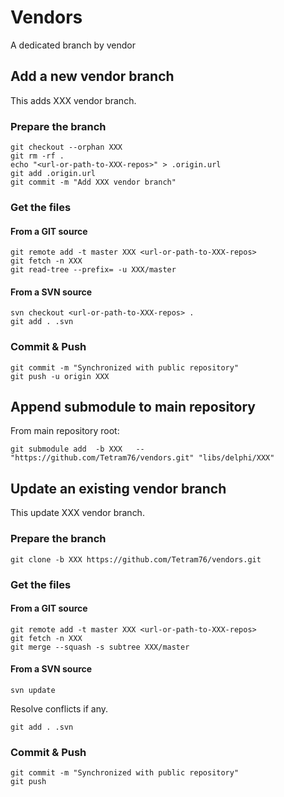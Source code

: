 # Vendors

A dedicated branch by vendor

## Add a new vendor branch

This adds XXX vendor branch.

### Prepare the branch

```shell
git checkout --orphan XXX
git rm -rf .
echo "<url-or-path-to-XXX-repos>" > .origin.url
git add .origin.url
git commit -m "Add XXX vendor branch"
```

### Get the files

#### From a GIT source

```shell
git remote add -t master XXX <url-or-path-to-XXX-repos>
git fetch -n XXX
git read-tree --prefix= -u XXX/master
```

#### From a SVN source

```shell
svn checkout <url-or-path-to-XXX-repos> .
git add . .svn
```

### Commit & Push

```shell
git commit -m "Synchronized with public repository"
git push -u origin XXX
```

## Append submodule to main repository

From main repository root:

```shell
git submodule add  -b XXX   -- "https://github.com/Tetram76/vendors.git" "libs/delphi/XXX"
```

## Update an existing vendor branch

This update XXX vendor branch.

### Prepare the branch

```shell
git clone -b XXX https://github.com/Tetram76/vendors.git
```

### Get the files

#### From a GIT source

```shell
git remote add -t master XXX <url-or-path-to-XXX-repos>
git fetch -n XXX
git merge --squash -s subtree XXX/master
```

#### From a SVN source

```shell
svn update
```

Resolve conflicts if any.

```shell
git add . .svn
```

### Commit & Push

```shell
git commit -m "Synchronized with public repository"
git push
```

